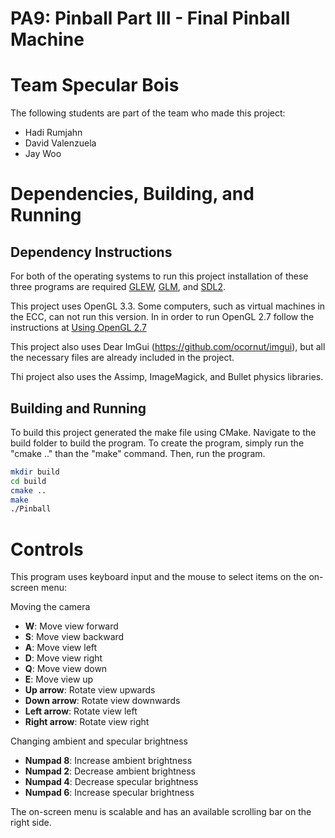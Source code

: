 # PA9: Pinball Part III - Final Pinball Machine

# Team Specular Bois
The following students are part of the team who made this project:
- Hadi Rumjahn
- David Valenzuela
- Jay Woo

# Dependencies, Building, and Running

## Dependency Instructions
For both of the operating systems to run this project installation of these three programs are required [GLEW](http://glew.sourceforge.net/), [GLM](http://glm.g-truc.net/0.9.7/index.html), and [SDL2](https://wiki.libsdl.org/Tutorials).

This project uses OpenGL 3.3. Some computers, such as virtual machines in the ECC, can not run this version. In in order to run OpenGL 2.7 follow the instructions at [Using OpenGL 2.7](https://github.com/HPC-Vis/computer-graphics/wiki/Using-OpenGL-2.7)

This project also uses Dear ImGui (https://github.com/ocornut/imgui), but all the necessary files are already included in the project.

Thi project also uses the Assimp, ImageMagick, and Bullet physics libraries.

## Building and Running
To build this project generated the make file using CMake. Navigate to the build folder to build the program. To create the program, simply run the "cmake .." than the "make" command. Then, run the program.

```bash
mkdir build
cd build
cmake ..
make
./Pinball
```

# Controls
This program uses keyboard input and the mouse to select items on the on-screen menu:

Moving the camera

- **W**: Move view forward
- **S**: Move view backward
- **A**: Move view left
- **D**: Move view right
- **Q**: Move view down
- **E**: Move view up
- **Up arrow**: Rotate view upwards
- **Down arrow**: Rotate view downwards
- **Left arrow**: Rotate view left
- **Right arrow**: Rotate view right

Changing ambient and specular brightness

- **Numpad 8**: Increase ambient brightness
- **Numpad 2**: Decrease ambient brightness
- **Numpad 4**: Decrease specular brightness
- **Numpad 6**: Increase specular brightness

The on-screen menu is scalable and has an available scrolling bar on the right side.
